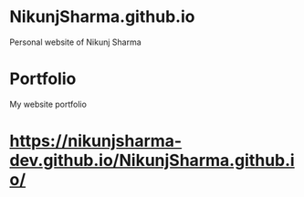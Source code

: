 # NikunjSharma.github.io
Personal website of Nikunj Sharma

# Portfolio
My website portfolio


 # https://nikunjsharma-dev.github.io/NikunjSharma.github.io/
